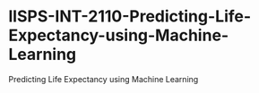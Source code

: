 # llSPS-INT-2110-Predicting-Life-Expectancy-using-Machine-Learning
Predicting Life Expectancy using Machine Learning
